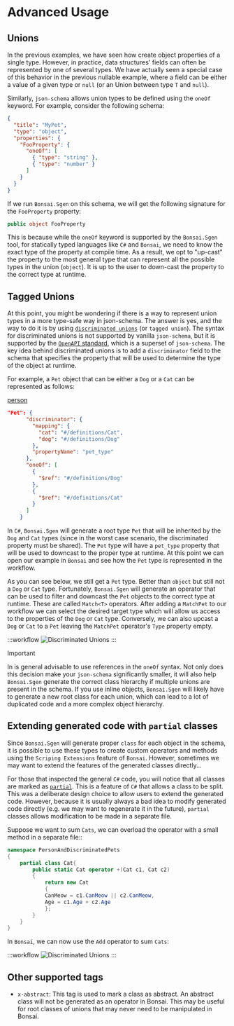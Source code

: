 # Advanced Usage

## Unions

In the previous examples, we have seen how create object properties of a single type. However, in practice, data structures' fields can often be represented by one of several types. We have actually seen a special case of this behavior in the previous nullable example, where a field can be either a value of a given type or `null` (or an Union between type `T` and `null`).

Similarly, `json-schema` allows union types to be defined using the `oneOf` keyword. For example, consider the following schema:

```json
{
  "title": "MyPet",
  "type": "object",
  "properties": {
    "FooProperty": {
      "oneOf": [
        { "type": "string" },
        { "type": "number" }
      ]
    }
  }
}
```

If we run `Bonsai.Sgen` on this schema, we will get the following signature for the `FooProperty` property:

```csharp
public object FooProperty
```

This is because while the `oneOf` keyword is supported by the `Bonsai.Sgen` tool, for statically typed languages like `C#` and `Bonsai`, we need to know the exact type of the property at compile time. As a result, we opt to "up-cast" the property to the most general type that can represent all the possible types in the union (`object`). It is up to the user to down-cast the property to the correct type at runtime.


## Tagged Unions

At this point, you might be wondering if there is a way to represent union types in a more type-safe way in json-schema. The answer is yes, and the way to do it is by using [`discriminated unions`](https://en.wikipedia.org/wiki/Tagged_union) (or `tagged union`). The syntax for discriminated unions is not supported by vanilla `json-schema`, but it is supported by the [`OpenAPI` standard](https://swagger.io/docs/specification/v3_0/data-models/inheritance-and-polymorphism/#discriminator), which is a superset of `json-schema`. The key idea behind discriminated unions is to add a `discriminator` field to the schema that specifies the property that will be used to determine the type of the object at runtime.

For example, a `Pet` object that can be either a `Dog` or a `Cat` can be represented as follows:

[person](~/workflows/person-and-discriminated-pets.json)

```json
"Pet": {
      "discriminator": {
        "mapping": {
          "cat": "#/definitions/Cat",
          "dog": "#/definitions/Dog"
        },
        "propertyName": "pet_type"
      },
      "oneOf": [
        {
          "$ref": "#/definitions/Dog"
        },
        {
          "$ref": "#/definitions/Cat"
        }
      ]
    }
```

In `C#`, `Bonsai.Sgen` will generate a root type `Pet` that will be inherited by the `Dog` and `Cat` types (since in the worst case scenario, the discriminated property must be shared). The `Pet` type will have a `pet_type` property that will be used to downcast to the proper type at runtime. At this point we can open our example in `Bonsai` and see how the `Pet` type is represented in the workflow.

As you can see below, we still get a `Pet` type. Better than `object` but still not a `Dog` or `Cat` type. Fortunately, `Bonsai.Sgen` will generate an operator that can be used to filter and downcast the `Pet` objects to the correct type at runtime. These are called `Match<T>` operators. After adding a `MatchPet` to our workflow we can select the desired target type which will allow us access to the properties of the `Dog` or `Cat` type. Conversely, we can also upcast a `Dog` or `Cat` to a `Pet` leaving the `MatchPet` operator's `Type` property empty.

:::workflow
![Discriminated Unions](~/workflows/person-pet-discriminated-union.bonsai)
:::

> [!Important]
> In is general advisable to use references in the `oneOf` syntax. Not only does this decision make your `json-schema` significantly smaller, it will also help `Bonsai.Sgen` generate the correct class hierarchy if multiple unions are present in the schema. If you use inline objects, `Bonsai.Sgen` will likely have to generate a new root class for each union, which can lead to a lot of duplicated code and a more complex object hierarchy.



## Extending generated code with `partial` classes

Since `Bonsai.Sgen` will generate proper `class` for each object in the schema, it is possible to use these types to create custom operators and methods using the `Scriping Extensions` feature of `Bonsai`. However, sometimes we may want to extend the features of the generated classes directly...

For those that inspected the general `C#` code, you will notice that all classes are marked as [`partial`](https://learn.microsoft.com/en-us/dotnet/csharp/programming-guide/classes-and-structs/partial-classes-and-methods). This is a feature of `C#` that allows a class to be split. This was a deliberate design choice to allow users to extend the generated code. However, because it is usually always a bad idea to modify generated code directly (e.g. we may want to regenerate it in the future), `partial` classes allows modification to be made in a separate file.

Suppose we want to sum `Cats`, we can overload the operator with a small method in a separate file::

```csharp
namespace PersonAndDiscriminatedPets
{
    partial class Cat{
        public static Cat operator +(Cat c1, Cat c2)
        {
            return new Cat
            {
            CanMeow = c1.CanMeow || c2.CanMeow,
            Age = c1.Age + c2.Age
            };
        }
    }
}
```

In `Bonsai`, we can now use the `Add` operator to sum `Cats`:


:::workflow
![Discriminated Unions](~/workflows/sum-cats.bonsai)
:::


## Other supported tags

- `x-abstract`: This tag is used to mark a class as abstract. An abstract class will not be generated as an operator in Bonsai. This may be useful for root classes of unions that may never need to be manipulated in Bonsai.
